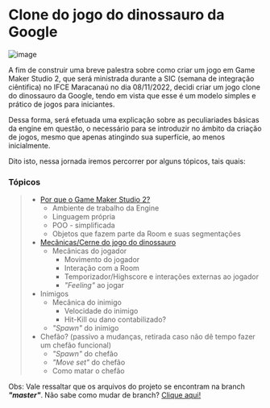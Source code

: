 # **Clone do jogo do dinossauro da Google**

![image](https://user-images.githubusercontent.com/112759509/201800938-a19817d4-a784-413a-8bef-a162369c80d9.png)


A fim de construir uma breve palestra sobre como criar um jogo em Game Maker Studio 2, que será ministrada durante a SIC (semana de integração ciêntifica) no IFCE Maracanaú no dia 08/11/2022, decidi criar um jogo clone do dinossauro da Google, tendo em vista que esse é um modelo simples e prático de jogos para iniciantes. 

Dessa forma, será efetuada uma explicação sobre as peculiariades básicas da engine em questão, o necessário para se introduzir no ámbito da criação de jogos, mesmo que apenas atingindo sua superfície, ao menos inicialmente.

Dito isto, nessa jornada iremos percorrer por alguns tópicos, tais quais:

### Tópicos

>- [Por que o Game Maker Studio 2?](PorqueGMS2.md)
>   - Ambiente de trabalho da Engine
>   - Linguagem própria
>   - POO - simplificada
>   - Objetos que fazem parte da Room e suas segmentações
>- [Mecânicas/Cerne do jogo do dinossauro](MecânicasDoJogo.md)
>   - Mecânicas do jogador
>     - Movimento do jogador
>     - Interação com a Room
>     - Temporizador/Highscore e interações externas ao jogador
>     - *"Feeling"* ao jogar
>- Inimigos
>   - Mecânica do inimigo
>     - Velocidade do inimigo
>     - Hit-Kill ou dano contabilizado?
>   - *"Spawn"* do inimigo
> - Chefão? (passivo a mudanças, retirada caso não dê tempo fazer um chefão funcional)
>     - *"Spawn"* do chefão
>     - *"Move set"* do chefão
>     - Como matar o chefão

Obs: Vale ressaltar que os arquivos do projeto se encontram na branch ***"master"***. Não sabe como mudar de branch? 
[Clique aqui!](TrocadeBranch.md)
